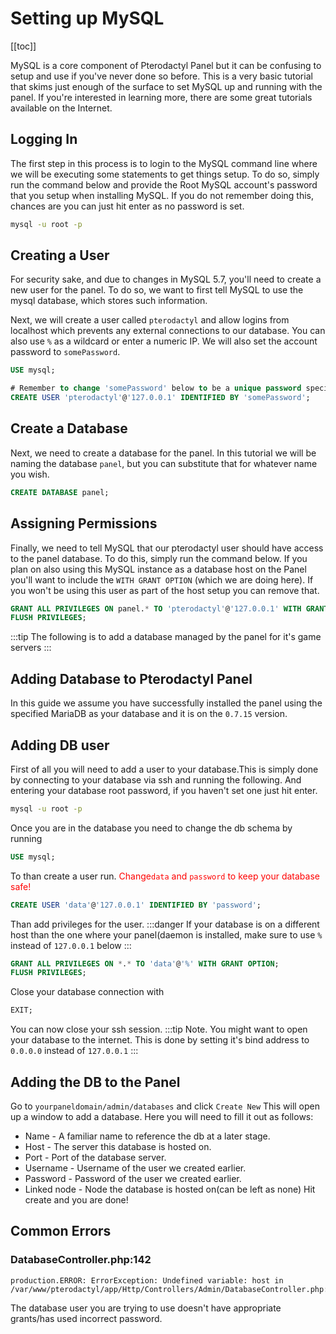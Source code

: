 # Setting up MySQL
[[toc]]

MySQL is a core component of Pterodactyl Panel but it can be confusing to setup and use if you've never done so before.
This is a very basic tutorial that skims just enough of the surface to set MySQL up and running with the panel.
If you're interested in learning more, there are some great tutorials available on the Internet.

## Logging In
The first step in this process is to login to the MySQL command line where we will be executing some statements to get
things setup. To do so, simply run the command below and provide the Root MySQL account's password that you setup when
installing MySQL. If you do not remember doing this, chances are you can just hit enter as no password is set.

``` bash
mysql -u root -p
```

## Creating a User
For security sake, and due to changes in MySQL 5.7, you'll need to create a new user for the panel. To do so, we want
to first tell MySQL to use the mysql database, which stores such information.

Next, we will create a user called `pterodactyl` and allow logins from localhost which prevents any external connections
to our database. You can also use `%` as a wildcard or enter a numeric IP. We will also set the account password
to `somePassword`.

``` sql
USE mysql;

# Remember to change 'somePassword' below to be a unique password specific to this account.
CREATE USER 'pterodactyl'@'127.0.0.1' IDENTIFIED BY 'somePassword';
```

## Create a Database
Next, we need to create a database for the panel. In this tutorial we will be naming the database `panel`, but you can
substitute that for whatever name you wish.

``` sql
CREATE DATABASE panel;
```

## Assigning Permissions
Finally, we need to tell MySQL that our pterodactyl user should have access to the panel database. To do this, simply
run the command below. If you plan on also using this MySQL instance as a database host on the Panel you'll want to
include the `WITH GRANT OPTION` (which we are doing here). If you won't be using this user as part of the host setup
you can remove that.

``` sql
GRANT ALL PRIVILEGES ON panel.* TO 'pterodactyl'@'127.0.0.1' WITH GRANT OPTION;
FLUSH PRIVILEGES;
```
:::tip
The following is to add a database managed by the panel for it's game servers
:::
## Adding Database to Pterodactyl Panel
In this guide we assume you have successfully installed the panel using the specified MariaDB as your database and it is on the `0.7.15` version.
## Adding DB user
First of all you will need to add a user to your database.This is simply done by connecting to your database via ssh and running the following. And entering your database root password, if you haven't set one just hit enter.
```bash
mysql -u root -p
```
Once you are in the database you need to change the db schema by running
```sql
USE mysql;
```
To than create a user run.<span style="color:red"> Change`data` and `password` to keep your database safe! </span>
```sql
CREATE USER 'data'@'127.0.0.1' IDENTIFIED BY 'password';
```
Than add privileges for the user.
:::danger
If your database is on a different host than the one where your panel(daemon is installed, make sure to use `%` instead of `127.0.0.1` below
:::
```sql
GRANT ALL PRIVILEGES ON *.* TO 'data'@'%' WITH GRANT OPTION;
FLUSH PRIVILEGES;
```
Close your database connection with
```sql
EXIT;
```
You can now close your ssh session.
:::tip
Note. You might want to open your database to the internet. This is done by setting it's bind address to `0.0.0.0` instead of `127.0.0.1`
:::
## Adding the DB to the Panel
Go to `yourpaneldomain/admin/databases` and click `Create New` This will open up a window to add a database.
Here you will need to fill it out as follows:
- Name - A familiar name to reference the db at a later stage.
- Host - The server this database is hosted on.
- Port - Port of the database server.
- Username - Username of the user we created earlier.
- Password - Password of the user we created earlier.
- Linked node - Node the database is hosted on(can be left as none)
Hit create and you are done!
## Common Errors
### DatabaseController.php:142
```
production.ERROR: ErrorException: Undefined variable: host in /var/www/pterodactyl/app/Http/Controllers/Admin/DatabaseController.php:142
```
The database user you are trying to use doesn't have appropriate grants/has used incorrect password.<br/>
